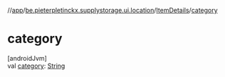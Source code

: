 //[app](../../../index.md)/[be.pieterpletinckx.supplystorage.ui.location](../index.md)/[ItemDetails](index.md)/[category](category.md)

# category

[androidJvm]\
val [category](category.md): [String](https://kotlinlang.org/api/latest/jvm/stdlib/kotlin/-string/index.html)

